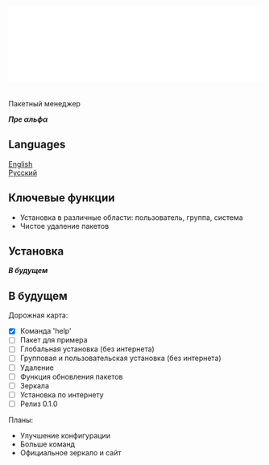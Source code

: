 <div align="center" >
    <img height=150 width=550 src="pictures/logo.svg">
</div>
<br>

Пакетный менеджер

***Пре αльфα***

## Languages
[English](../README.md)  
[Русский](docs/READMEru.md)

## Ключевые функции
- Установка в различные области: пользователь, группа, система
- Чистое удаление пакетов

## Установка
***В будущем***

## В будущем

Дорожная карта:
- [x] Команда 'help'
- [ ] Пакет для примера
- [ ] Глобальная установка (без интернета)
- [ ] Групповая и пользовательская установка (без интернета)
- [ ] Удаление
- [ ] Функция обновления пакетов
- [ ] Зеркала
- [ ] Установка по интернету
- [ ] Релиз 0.1.0

Планы:
- Улучшение конфигурации
- Больше команд
- Официальное зеркало и сайт
